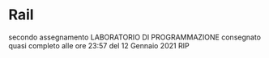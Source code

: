 # Rail
secondo assegnamento LABORATORIO DI PROGRAMMAZIONE
consegnato quasi completo alle ore 23:57 del 12 Gennaio 2021 
RIP

